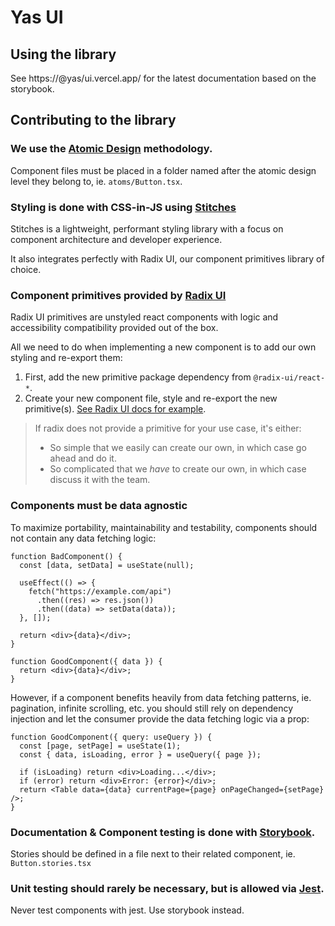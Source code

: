 # Yas UI

## Using the library

See https://@yas/ui.vercel.app/ for the latest documentation based on the storybook.

## Contributing to the library

### We use the [Atomic Design](https://bradfrost.com/blog/post/atomic-web-design/) methodology.

Component files must be placed in a folder named after the atomic design level they belong to, ie. `atoms/Button.tsx`.

### Styling is done with CSS-in-JS using [Stitches](https://stitches.dev/)

Stitches is a lightweight, performant styling library with a focus on component architecture and developer experience.

It also integrates perfectly with Radix UI, our component primitives library of choice.

### Component primitives provided by [Radix UI](https://www.radix-ui.com/)

Radix UI primitives are unstyled react components with logic and accessibility compatibility provided out of the box.

All we need to do when implementing a new component is to add our own styling and re-export them:

1. First, add the new primitive package dependency from `@radix-ui/react-*`.
2. Create your new component file, style and re-export the new primitive(s). [See Radix UI docs for example](https://www.radix-ui.com/docs/primitives/overview/styling#styling-with-css-in-js).

> If radix does not provide a primitive for your use case, it's either:
>
> - So simple that we easily can create our own, in which case go ahead and do it.
> - So complicated that we _have_ to create our own, in which case discuss it with the team.

### Components must be data agnostic

To maximize portability, maintainability and testability, components should not contain any data fetching logic:

```tsx
function BadComponent() {
  const [data, setData] = useState(null);

  useEffect(() => {
    fetch("https://example.com/api")
      .then((res) => res.json())
      .then((data) => setData(data));
  }, []);

  return <div>{data}</div>;
}

function GoodComponent({ data }) {
  return <div>{data}</div>;
}
```

However, if a component benefits heavily from data fetching patterns, ie. pagination, infinite scrolling, etc. you should still rely on dependency injection and let the consumer provide the data fetching logic via a prop:

```tsx
function GoodComponent({ query: useQuery }) {
  const [page, setPage] = useState(1);
  const { data, isLoading, error } = useQuery({ page });

  if (isLoading) return <div>Loading...</div>;
  if (error) return <div>Error: {error}</div>;
  return <Table data={data} currentPage={page} onPageChanged={setPage} />;
}
```

### Documentation & Component testing is done with [Storybook](https://storybook.js.org/).

Stories should be defined in a file next to their related component, ie. `Button.stories.tsx`

### Unit testing should rarely be necessary, but is allowed via [Jest](https://jestjs.io/).

Never test components with jest. Use storybook instead.
